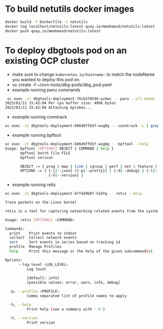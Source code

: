 # To build netutils docker images

```bash
docker build -f Dockerfile -t netutils
docker tag localhost/netutils:latest quay.io/mmahmoud/netutils:latest
docker push quay.io/mmahmoud/netutils:latest
```

# To deploy dbgtools pod on an existing OCP cluster
- make sure to change `kubernetes.io/hostname:` to match the nodeName you wanted to deploy this pod on.
- oc create -f ~/ovn-tools/dbg-pods/dbg_pod.yaml
- example running pwru commands
```bash
 oc exec -it dbgtools-deployment-76cb578546-wz4wc -- pwru --all-kmods --filter-proto tcp --filter-port 33637 --output-tuple
2023/01/11 15:42:04 Per cpu buffer size: 4096 bytes
2023/01/11 15:42:04 Attaching kprobes...
```
- example running conntrack
```bash
oc exec -it dbgtools-deployment-686d6ffb5f-wvg8g -- conntrack -L | grep 66734
```
- example running bpftool
```bash
oc exec -it dbgtools-deployment-686d6ffb5f-wvg8g -- bpftool --help
Usage: bpftool [OPTIONS] OBJECT { COMMAND | help }
       bpftool batch file FILE
       bpftool version

       OBJECT := { prog | map | link | cgroup | perf | net | feature | btf | gen | struct_ops | iter }
       OPTIONS := { {-j|--json} [{-p|--pretty}] | {-d|--debug} | {-l|--legacy} |
                    {-V|--version} }
```
- example running retis
```bash
oc exec -it dbgtools-deployment-87f4d9b8f-5zbfq -- retis --help

Trace packets on the Linux kernel

retis is a tool for capturing networking-related events from the system using ebpf and analyzing them.

Usage: retis [OPTIONS] <COMMAND>

Commands:
  print    Print events to stdout
  collect  Collect network events
  sort     Sort events in series based on tracking id
  profile  Manage Profiles
  help     Print this message or the help of the given subcommand(s)

Options:
      --log-level <LOG_LEVEL>
          Log level
          
          [default: info]
          [possible values: error, warn, info, debug]

  -p, --profile <PROFILE>
          Comma separated list of profile names to apply

  -h, --help
          Print help (see a summary with '-h')

  -V, --version
          Print version
```

